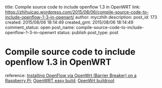 title: Compile source code to include openflow 1.3 in OpenWRT
link: https://zhihuicao.wordpress.com/2015/08/06/compile-source-code-to-include-openflow-1-3-in-openwrt/
author: myczhih
description: 
post_id: 173
created: 2015/08/06 18:14:49
created_gmt: 2015/08/06 18:14:49
comment_status: open
post_name: compile-source-code-to-include-openflow-1-3-in-openwrt
status: publish
post_type: post

# Compile source code to include openflow 1.3 in OpenWRT

reference: [Installing OpenFlow via OpenWrt (Barrier Breaker) on a Raspberry Pi](http://www.contrib.andrew.cmu.edu/~mshah1/QSIURP-project-webpage.html); [OpenWRT easy build](http://wiki.openwrt.org/doc/howto/easy.build); [OpenWrt buildroot](http://wiki.openwrt.org/doc/howto/buildroot.exigence)